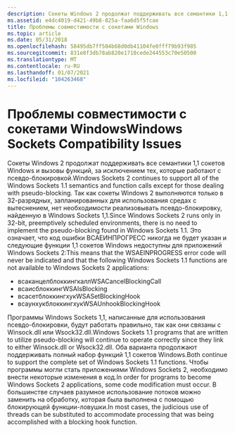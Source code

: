 ```yaml
---
description: Сокеты Windows 2 продолжат поддерживать все семантики 1,1 сокетов Windows и вызовы функций, за исключением тех, которые работают с псевдо-блокировкой.
ms.assetid: e4dc4019-d421-49b8-825a-faa6d5f5fcae
title: Проблемы совместимости с сокетами Windows
ms.topic: article
ms.date: 05/31/2018
ms.openlocfilehash: 58495db7ff504b68d0db41104fe0fff79b93f985
ms.sourcegitcommit: 831e8f3db78ab820e1710cede244553c70e50500
ms.translationtype: MT
ms.contentlocale: ru-RU
ms.lasthandoff: 01/07/2021
ms.locfileid: "104263468"
---
```

# <a name="windows-sockets-compatibility-issues"></a><span data-ttu-id="a70d3-103">Проблемы совместимости с сокетами Windows</span><span class="sxs-lookup"><span data-stu-id="a70d3-103">Windows Sockets Compatibility Issues</span></span>

<span data-ttu-id="a70d3-104">Сокеты Windows 2 продолжат поддерживать все семантики 1,1 сокетов Windows и вызовы функций, за исключением тех, которые работают с псевдо-блокировкой.</span><span class="sxs-lookup"><span data-stu-id="a70d3-104">Windows Sockets 2 continues to support all of the Windows Sockets 1.1 semantics and function calls except for those dealing with pseudo-blocking.</span></span> <span data-ttu-id="a70d3-105">Так как сокеты Windows 2 выполняются только в 32-разрядных, запланированных для использования средах с вытеснением, нет необходимости реализовывать псевдо-блокировку, найденную в Windows Sockets 1,1.</span><span class="sxs-lookup"><span data-stu-id="a70d3-105">Since Windows Sockets 2 runs only in 32-bit, preemptively scheduled environments, there is no need to implement the pseudo-blocking found in Windows Sockets 1.1.</span></span> <span data-ttu-id="a70d3-106">Это означает, что код ошибки ВСАЕИНПРОГРЕСС никогда не будет указан и следующие функции 1,1 сокетов Windows недоступны для приложений Windows Sockets 2:</span><span class="sxs-lookup"><span data-stu-id="a70d3-106">This means that the WSAEINPROGRESS error code will never be indicated and that the following Windows Sockets 1.1 functions are not available to Windows Sockets 2 applications:</span></span>

-   <span data-ttu-id="a70d3-107">всаканцелблоккингкалл</span><span class="sxs-lookup"><span data-stu-id="a70d3-107">WSACancelBlockingCall</span></span>
-   <span data-ttu-id="a70d3-108">всаисблоккинг</span><span class="sxs-lookup"><span data-stu-id="a70d3-108">WSAIsBlocking</span></span>
-   <span data-ttu-id="a70d3-109">всасетблоккингхук</span><span class="sxs-lookup"><span data-stu-id="a70d3-109">WSASetBlockingHook</span></span>
-   <span data-ttu-id="a70d3-110">всаунхукблоккингхук</span><span class="sxs-lookup"><span data-stu-id="a70d3-110">WSAUnhookBlockingHook</span></span>

<span data-ttu-id="a70d3-111">Программы Windows Sockets 1,1, написанные для использования псевдо-блокировки, будут работать правильно, так как они связаны с Winsock.dll или Wsock32.dll.</span><span class="sxs-lookup"><span data-stu-id="a70d3-111">Windows Sockets 1.1 programs that are written to utilize pseudo-blocking will continue to operate correctly since they link to either Winsock.dll or Wsock32.dll.</span></span> <span data-ttu-id="a70d3-112">Оба варианта продолжают поддерживать полный набор функций 1,1 сокетов Windows.</span><span class="sxs-lookup"><span data-stu-id="a70d3-112">Both continue to support the complete set of Windows Sockets 1.1 functions.</span></span> <span data-ttu-id="a70d3-113">Чтобы программы могли стать приложениями Windows Sockets 2, необходимо внести некоторые изменения в код.</span><span class="sxs-lookup"><span data-stu-id="a70d3-113">In order for programs to become Windows Sockets 2 applications, some code modification must occur.</span></span> <span data-ttu-id="a70d3-114">В большинстве случаев разумное использование потоков можно заменить на обработку, которая была выполнена с помощью блокирующей функции-ловушки.</span><span class="sxs-lookup"><span data-stu-id="a70d3-114">In most cases, the judicious use of threads can be substituted to accommodate processing that was being accomplished with a blocking hook function.</span></span>

 

 



